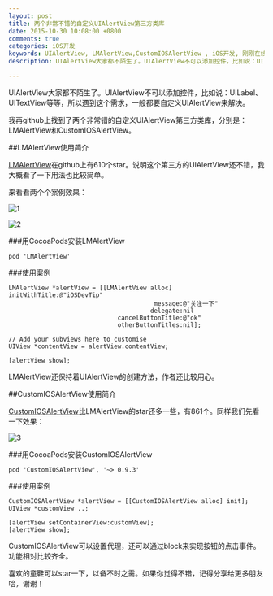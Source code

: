 ```yaml
---
layout: post
title: 两个非常不错的自定义UIAlertView第三方类库
date: 2015-10-30 10:08:00 +0800
comments: true
categories: iOS开发
keywords: UIAlertView, LMAlertView,CustomIOSAlertView , iOS开发, 刚刚在线
description: UIAlertView大家都不陌生了。UIAlertView不可以添加控件，比如说：UILabel、UITextView等等，所以遇到这个需求，一般都要自定义UIAlertView来解决。

---
```


UIAlertView大家都不陌生了。UIAlertView不可以添加控件，比如说：UILabel、UITextView等等，所以遇到这个需求，一般都要自定义UIAlertView来解决。

我再github上找到了两个非常错的自定义UIAlertView第三方类库，分别是：LMAlertView和CustomIOSAlertView。

##LMAlertView使用简介

[LMAlertView](https://github.com/lmcd/LMAlertView)在github上有610个star。说明这个第三方的UIAlertView还不错，我大概看了一下用法也比较简单。

来看看两个个案例效果：

![1](https://camo.githubusercontent.com/eb9242282b703a847c5ca45ef47462ec507ba573/687474703a2f2f6c6d63642e6d652f4c4d416c657274566965772d637573746f6d4032782e706e67)
<!--more-->
![2](https://camo.githubusercontent.com/b1c95e3be84a8d277e1c542ca768b3bdebe043a6/687474703a2f2f6c6d63642e6d652f4c4d416c657274566965772d7265766965774032782e706e673f33)

###用CocoaPods安装LMAlertView

	pod 'LMAlertView'
	
###使用案例	
		
	LMAlertView *alertView = [[LMAlertView alloc] initWithTitle:@"iOSDevTip"
                                            message:@"关注一下"
                                           delegate:nil
                                  cancelButtonTitle:@"ok"
                                  otherButtonTitles:nil];

	// Add your subviews here to customise
	UIView *contentView = alertView.contentView;
	
	[alertView show];	
	
LMAlertView还保持着UIAlertView的创建方法，作者还比较用心。
	
##CustomIOSAlertView使用简介

[CustomIOSAlertView](https://github.com/wimagguc/ios-custom-alertview)比LMAlertView的star还多一些，有861个。同样我们先看一下效果：

![3](https://github.com/wimagguc/ios-custom-alertview/raw/master/Docs/screen.png)

###用CocoaPods安装CustomIOSAlertView
	
	pod 'CustomIOSAlertView', '~> 0.9.3'

###使用案例

	CustomIOSAlertView *alertView = [[CustomIOSAlertView alloc] init];	UIView *customView ..;

	[alertView setContainerView:customView];
 	[alertView show];

CustomIOSAlertView可以设置代理，还可以通过block来实现按钮的点击事件。功能相对比较齐全。

喜欢的童鞋可以star一下，以备不时之需。如果你觉得不错，记得分享给更多朋友哈，谢谢！